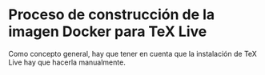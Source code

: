 # Proceso de construcción de la imagen Docker para TeX Live

Como concepto general, hay que tener en cuenta que la instalación
de TeX Live hay que hacerla manualmente.
